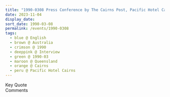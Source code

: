 ```yaml
---
title: "1990-0308 Press Conference by The Cairns Post, Pacific Hotel Cairns, 43 Esplanade, Cairns City, Queensland, Australia"
date: 2023-11-04
display_date: 
sort_date: 1990-03-08
permalink: /events/1990-0308
tags:
  - blue @ English
  - brown @ Australia
  - crimson @ 1990
  - deeppink @ Interview
  - green @ 1990-03
  - maroon @ Queensland
  - orange @ Cairns
  - peru @ Pacific Hotel Cairns
---
```


<wave-list>
  <list-title color="green" width="75">Key Quote</list-title>
  <list-item color="BlanchedAlmond"  width="200"></list-item>
  <list-item color="Lavender"></list-item>
  <list-item color="BlanchedAlmond"></list-item>
</wave-list>

<br>

<wave-list>
  <list-title color="green" width="75">Comments</list-title>
  <list-item color="BlanchedAlmond"  width="200"></list-item>
  <list-item color="Lavender"></list-item>
  <list-item color="BlanchedAlmond"></list-item>
</wave-list>